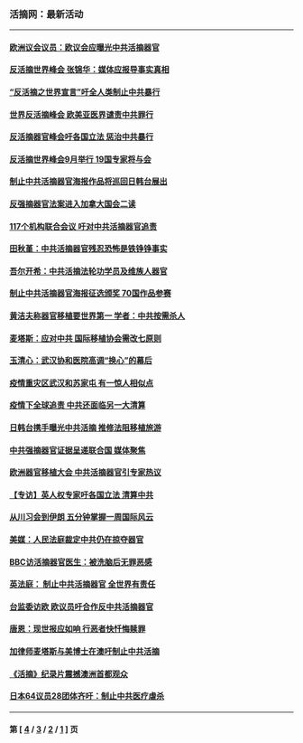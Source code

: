 ### 活摘网：最新活动
---
#### [欧洲议会议员：欧议会应曝光中共活摘器官](../../pages/nf5883/n13336571.md?12100430) 
#### [反活摘世界峰会 张锦华：媒体应报导事实真相](../../pages/nf5883/n13278502.md?12100430) 
#### [“反活摘之世界宣言”吁全人类制止中共暴行](../../pages/nf5883/n13259730.md?12100430) 
#### [世界反活摘峰会 欧美亚医界谴责中共罪行](../../pages/nf5883/n13253550.md?12100430) 
#### [反活摘器官峰会吁各国立法 惩治中共暴行](../../pages/nf5883/n13245052.md?12100430) 
#### [反活摘世界峰会9月举行 19国专家将与会](../../pages/nf5883/n13201492.md?12100430) 
#### [制止中共活摘器官海报作品将巡回日韩台展出](../../pages/nf5883/n13177791.md?12100430) 
#### [反强摘器官法案进入加拿大国会二读](../../pages/nf5883/n13033450.md?12100430) 
#### [117个机构联合会议 吁对中共活摘器官追责](../../pages/nf5883/n12775087.md?12100430) 
#### [田秋堇：中共活摘器官残忍恐怖是铁铮铮事实](../../pages/nf5883/n12702148.md?12100430) 
#### [吾尔开希：中共活摘法轮功学员及维族人器官](../../pages/nf5883/n12693197.md?12100430) 
#### [制止中共活摘器官海报征选颁奖 70国作品参赛](../../pages/nf5883/n12692050.md?12100430) 
#### [黄洁夫称器官移植要世界第一 学者：中共按需杀人](../../pages/nf5883/n12572329.md?12100430) 
#### [麦塔斯：应对中共 国际移植协会需改七原则](../../pages/nf5883/n12514711.md?12100430) 
#### [玉清心：武汉协和医院高调“换心”的幕后](../../pages/nf5883/n12298730.md?12100430) 
#### [疫情重灾区武汉和苏家屯 有一惊人相似点](../../pages/nf5883/n12150824.md?12100430) 
#### [疫情下全球追责 中共还面临另一大清算](../../pages/nf5883/n12070397.md?12100430) 
#### [日韩台携手曝光中共活摘 推修法阻移植旅游](../../pages/nf5883/n11712046.md?12100430) 
#### [中共强摘器官证据呈递联合国 媒体聚焦](../../pages/nf5883/n11546426.md?12100430) 
#### [欧洲器官移植大会 中共活摘器官引专家热议](../../pages/nf5883/n11539095.md?12100430) 
#### [【专访】英人权专家吁各国立法 清算中共](../../pages/nf5883/n11367315.md?12100430) 
#### [从川习会到伊朗 五分钟掌握一周国际风云](../../pages/nf5883/n11338520.md?12100430) 
#### [美媒：人民法庭裁定中共仍在掠夺器官](../../pages/nf5883/n11334897.md?12100430) 
#### [BBC访活摘器官医生：被洗脑后无罪恶感](../../pages/nf5883/n11335935.md?12100430) 
#### [英法庭： 制止中共活摘器官 全世界有责任](../../pages/nf5883/n11330691.md?12100430) 
#### [台监委访欧 欧议员吁合作反中共活摘器官](../../pages/nf5883/n11109190.md?12100430) 
#### [唐恩：现世报应如响 行恶者快忏悔赎罪](../../pages/nf5883/n11104016.md?12100430) 
#### [加律师麦塔斯与美博士在澳吁制止中共活摘](../../pages/nf5883/n10724764.md?12100430) 
#### [《活摘》纪录片震撼澳洲首都观众](../../pages/nf5883/n10722747.md?12100430) 
#### [日本64议员28团体齐吁：制止中共医疗虐杀](../../pages/nf5883/n10587757.md?12100430) 

---
#### 第 [ [4](./4.md?12100430) / [3](./3.md?12100430) / [2](./2.md?12100430) / [1](./1.md?12100430) ] 页
